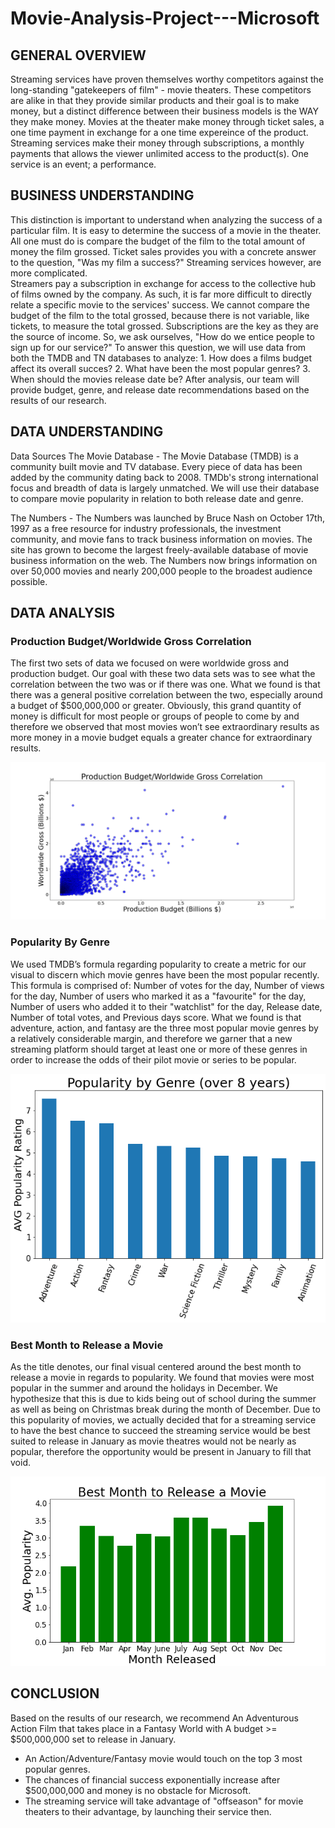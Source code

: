 # Movie-Analysis-Project---Microsoft

## GENERAL OVERVIEW
 Streaming services have proven themselves worthy competitors against the long-standing "gatekeepers of film" - movie theaters. These competitors are alike in that they provide similar products and their goal is to make money, but a distinct difference between their business models is the WAY they make money. Movies at the theater make money through ticket sales, a one time payment in exchange for a one time expereince of the product. Streaming services make their money through subscriptions, a monthly payments that allows the viewer unlimited access to the product(s). One service is an event; a performance. 
 
## BUSINESS UNDERSTANDING
 This distinction is important to understand when analyzing the success of a particular film. It is easy to determine the success of a movie in the theater. All one must do is compare the budget of the film to the total amount of money the film grossed. Ticket sales provides you with a concrete answer to the question, "Was my film a success?" Streaming services however, are more complicated.    
   Streamers pay a subscription in exchange for access to the collective hub of films owned by the company. As such, it is far more difficult to directly relate a specific movie to the services' success. We cannot compare the budget of the film to the total grossed, because there is not variable, like tickets, to measure the total grossed. Subscriptions are the key as they are the source of income. So, we ask ourselves, "How do we entice people to sign up for our service?" To answer this question, we will use data from both the TMDB and TN databases to analyze:
    1. How does a films budget affect its overall succes?
    2. What have been the most popular genres?
    3. When should the movies release date be? 
After analysis, our team will provide budget, genre, and release date recommendations based on the results of our research.

## DATA UNDERSTANDING
Data Sources 
The Movie Database - The Movie Database (TMDB) is a community built movie and TV database. Every piece of data has been added by the community dating back to 2008. TMDb's strong international focus and breadth of data is largely unmatched. We will use their database to compare movie popularity in relation to both release date and genre. 

The Numbers - The Numbers was launched by Bruce Nash on October 17th, 1997 as a free resource for industry professionals, the investment community, and movie fans to track business information on movies. The site has grown to become the largest freely-available database of movie business information on the web. The Numbers now brings information on over 50,000 movies and nearly 200,000 people to the broadest audience possible. 


## DATA ANALYSIS

### Production Budget/Worldwide Gross Correlation

The first two sets of data we focused on were worldwide gross and production budget. Our goal with these two data sets was to see what the correlation between the two was or if there was one. What we found is that there was a general positive correlation between the two, especially around a budget of $500,000,000 or greater. Obviously, this grand quantity of money is difficult for most people or groups of people to come by and therefore we observed that most movies won’t see extraordinary results as more money in a movie budget equals a greater chance for extraordinary results. 

![Image](Images/production_budget_worldwide_gross_correlation.png)


### Popularity By Genre

We used TMDB’s formula regarding popularity to create a metric for our visual to discern which movie genres have been the most popular recently. This formula is comprised of:  Number of votes for the day, Number of views for the day, Number of users who marked it as a "favourite" for the day, Number of users who added it to their "watchlist" for the day, Release date, Number of total votes, and Previous days score. What we found is that adventure, action, and fantasy are the three most popular movie genres by a relatively considerable margin, and therefore we garner that a new streaming platform should target at least one or more of these genres in order to increase the odds of their pilot movie or series to be popular.

![Image](Images/popularity_by_genre.png)

### Best Month to Release a Movie 

As the title denotes, our final visual centered around the best month to release a movie in regards to popularity. We found that movies were most popular in the summer and around the holidays in December. We hypothesize that this is due to kids being out of school during the summer as well as being on Christmas break during the month of December. Due to this popularity of movies, we actually decided that for a streaming service to have the best chance to succeed the streaming service would be best suited to release in January as movie theatres would not be nearly as popular, therefore the opportunity would be present in January to fill that void. 

![Image](Images/popularity_by_month.png)


## CONCLUSION
Based on the results of our research, we recommend An Adventurous Action Film that takes place in a Fantasy World with A budget >= $500,000,000 set to release in January. 

- An Action/Adventure/Fantasy movie would touch on the top 3 most popular genres. 
- The chances of financial success exponentially increase after $500,000,000 and money is no obstacle for Microsoft. 
- The streaming service will take advantage of "offseason" for movie theaters to their advantage, by launching their service then. 
